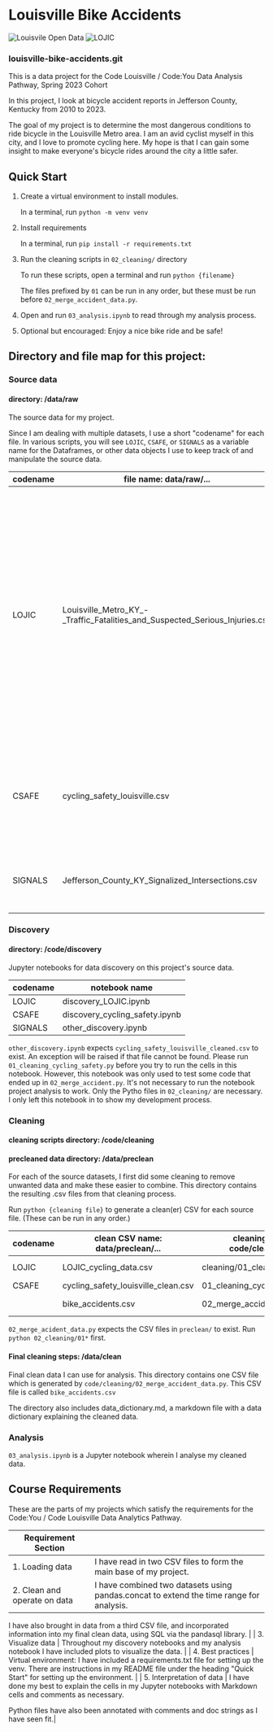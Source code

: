 # Louisville Bike Accidents

![Louisvile Open Data](https://www.arcgis.com/sharing/rest/content/items/105d192e2725465fa5ff70d163ca457a/resources/hub-image-card-crop-iij0khjwg.png?v=1701397518163)
![LOJIC](https://www.lojic.org/themes/custom/lojic/logo.svg)

### louisville-bike-accidents.git

This is a data project for the Code Louisville / Code:You Data Analysis Pathway, Spring 2023 Cohort

In this project, I look at bicycle accident reports in Jefferson County, Kentucky from 2010 to 2023.

The goal of my project is to determine the most dangerous conditions to ride bicycle in the Louisville Metro area. I am an avid cyclist myself in this city, and I love to promote cycling here. My hope is that I can gain some insight to make everyone's bicycle rides around the city a little safer.

## Quick Start

1. Create a virtual environment to install modules.

    In a terminal, run `python -m venv venv`

1. Install requirements

    In a terminal, run `pip install -r requirements.txt`

1. Run the cleaning scripts in `02_cleaning/` directory

    To run these scripts, open a terminal and run `python {filename}`

    The files prefixed by `01` can be run in any order, but these must be run before `02_merge_accident_data.py`. 

1. Open and run `03_analysis.ipynb` to read through my analysis process. 

1. Optional but encouraged: Enjoy a nice bike ride and be safe!

## Directory and file map for this project:
### Source data
#### directory: /data/raw

The source data for my project. 

Since I am dealing with multiple datasets, I use a short "codename" for each file. In various scripts, you will see `LOJIC`, `CSAFE`, or `SIGNALS` as a variable name for the Dataframes, or other data objects I use to keep track of and manipulate the source data. 

| codename | file name: data/raw/... | description |
|----------|-----------|-------------|
| LOJIC | Louisville_Metro_KY_-_Traffic_Fatalities_and_Suspected_Serious_Injuries.csv | Crash reports from 2016-2023 (Updated regularly) in Jefferson County, KY. This data was found on the Louisville Open Data portal. It includes reports of all crashes during its timeframe. This includes motor vehicle crashes and pedestrian incidents. |
| CSAFE | cycling_safety_louisville.csv | Crash reports from 2010-2017. This data was part of a European study on cycling safety. |
| SIGNALS | Jefferson_County_KY_Signalized_Intersections.csv | Road intersections in Jefferson County, KY which have traffic lights. |

### Discovery

#### directory: /code/discovery

Jupyter notebooks for data discovery on this project's source data. 

| codename | notebook name |
|----------|---------------|
| LOJIC | discovery_LOJIC.ipynb |
| CSAFE | discovery_cycling_safety.ipynb |
| SIGNALS | other_discovery.ipynb |

`other_discovery.ipynb` expects `cycling_safety_louisville_cleaned.csv` to exist. An exception will be raised if that file cannot be found. Please run `01_cleaning_cycling_safety.py` before you try to run the cells in this notebook. However, this notebook was only used to test some code that ended up in `02_merge_accident.py`. It's not necessary to run the notebook project analysis to work. Only the Pytho files in `02_cleaning/` are necessary. I only left this notebook in to show my development process.

### Cleaning

#### cleaning scripts directory: /code/cleaning
#### precleaned data directory: /data/preclean

For each of the source datasets, I first did some cleaning to remove unwanted data and make these easier to combine. This directory contains the resulting .csv files from that cleaning process.

Run `python {cleaning file}` to generate a clean(er) CSV for each source file. (These can be run in any order.)

| codename | clean CSV name: data/preclean/... | cleaning script code/cleaning/... |source file |
|----------|----------------|-----------------|------------|
| LOJIC | LOJIC_cycling_data.csv | cleaning/01_cleaning_LOJIC.py | data/raw/Louisville_Metro_KY_-_Traffic_Fatalities_and_Suspected_Serious_Injuries.csv|
| CSAFE | cycling_safety_louisville_clean.csv | 01_cleaning_cycling_safety.py | data/raw/cycling_safety_louisville.csv |
|  | bike_accidents.csv | 02_merge_accident_data.py | preclean/cycling_safety_louisville_cleaned.csv, preclean/LOJIC_cycling_data_cleaned.csv |

`02_merge_acident_data.py` expects the CSV files in `preclean/` to exist. Run `python 02_cleaning/01*` first.

#### Final cleaning steps: /data/clean

Final clean data I can use for analysis. This directory contains one CSV file which is generated by `code/cleaning/02_merge_accident_data.py`. This CSV file is called `bike_accidents.csv`

The directory also includes data_dictionary.md, a markdown file with a data dictionary explaining the cleaned data.

### Analysis

`03_analysis.ipynb` is a Jupyter notebook wherein I analyse my cleaned data.

## Course Requirements

These are the parts of my projects which satisfy the requirements for the Code:You / Code Louisville Data Analytics Pathway.

| Requirement Section |  |
|---------------------|-|
| 1. Loading data | I have read in two CSV files to form the main base of my project. |
| 2. Clean and operate on data | I have combined two datasets using pandas.concat to extend the time range for analysis.

I have also brought in data from a third CSV file, and incorporated information into my final clean data, using SQL via the pandasql library. |
| 3. Visualize data | Throughout my discovery notebooks and my analysis notebook I have included plots to visualize the data. | 
| 4. Best practices | Virtual environment: I have included a requirements.txt file for setting up the venv. There are instructions in my README file under the heading "Quick Start" for setting up the environment. |
| 5. Interpretation of data | I have done my best to explain the cells in my Jupyter notebooks with Markdown cells and comments as necessary.

Python files have also been annotated with comments and doc strings as I have seen fit.| 
